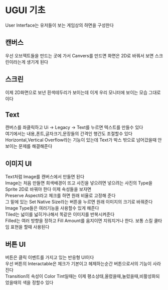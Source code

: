 #  UGUI 기초
User Interface는 유저들이 보는 게임상의 하면을 구성한다
## 캔버스
우선 오브젝트들을 만드는 곳에 가서 Canvers를 만드면 화면은 2D로 바꿔서 보면 스크린이라는게 생기게 된다
## 스크린
이제 2D화면으로 보년 흰색테두리가 보이는데 이게 우리 모니터에 보이는 모습 그대로 이다
## Text  
캔버스를 좌클릭하고 Ui -> Legacy -> Text를 누르면 텍스트를 만들수 있다  
여기에서는 내용,폰트,글자크기,문장들의 간격인 행간도 조절할수 있다  
Horizontal,Vertical Overflow라는 기능이 있는데 Text가 박스 밖으로 넘어갔을때 안보이는 문제를 해결해준다
## 이미지 UI
Text처럼 Image를 캔버스에서 만들면 된다  
Image는 처음 만들면 희색배경이 뜨고 사진을 넣으려면 넣으려는 사진의 Type을 Sprite 2D로 바꿔야 한다
이제 속성들을 보자면  
Preserve Aspect라고 체크를 하면 원래 비율로 고정해 준다  
그 밑에 있는 Set Native Size라는 버튼을 누르면 원래 이미지의 크기로 바꿔준다  
Image Type들은 여러기능을 사용할수 있게 해준다  
Tiled는 넓이를 넓히거나해서 똑같은 이미지를 반복시켜준다  
Filled는 여러 방향을 정하고 Fill Amount를 움지이면 지워지거나 한다. 보통 스킬 쿨타임 표현을 할때 사용된다
## 버튼 UI
버튼은 클릭 이벤트를 가지고 있는 반응형 UI이다  
우선 버튼의 Interactable은 체크가 기본이고 헤제하는순간 버튼으로서의 기능이 사라진다  
Transition의 속성이 Color Tint일때는 이제 평소상태,올렸을때,눌렀을때,비활성화되었을때의 색을 정할수 있다  
